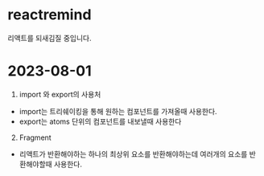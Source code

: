 # reactremind
리액트를 되새김질 중입니다.

# 2023-08-01
1. import 와 export의 사용처
- import는 트리쉐이킹을 통해 원하는 컴포넌트를 가져올때 사용한다.
- export는 atoms 단위의 컴포넌트를 내보낼때 사용한다

2. Fragment
- 리액트가 반환해야하는 하나의 최상위 요소를 반환해야하는데 여러개의 요소를 반환해야할때 사용한다. 
